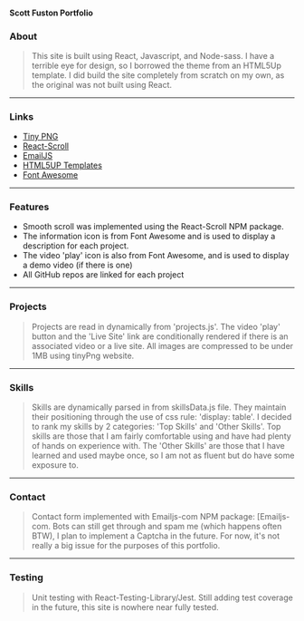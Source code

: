 #### Scott Fuston Portfolio


### About
> This site is built using React, Javascript, and Node-sass.
I have a terrible eye for design, so I borrowed the theme from an HTML5Up template. I did build the site completely from scratch on my own, as the original was not built using React.
---
### Links
- [Tiny PNG](https://tinypng.com/)
- [React-Scroll](https://www.npmjs.com/package/react-scroll)
- [EmailJS](https://www.npmjs.com/package/emailjs-com)
- [HTML5UP Templates](https://html5up.net/)
- [Font Awesome](https://fontawesome.com/)
---
### Features
- Smooth scroll was implemented using the React-Scroll NPM package. 
- The information icon is from Font Awesome and is used to display a description for each project. 
- The video 'play' icon is also from Font Awesome, and is used to display a demo video (if there is one)
- All GitHub repos are linked for each project
---
### Projects
> Projects are read in dynamically from 'projects.js'. The video 'play' button and the 'Live Site' link are conditionally rendered if there is an associated video or a live site. All images are compressed to be under 1MB using tinyPng website.
---
### Skills
> Skills are dynamically parsed in from skillsData.js file. They maintain their positioning through the use of css rule: 'display: table'.
I decided to rank my skills by 2 categories: 'Top Skills' and 'Other Skills'. Top skills are those that I am fairly comfortable using and have had plenty of hands on experience with. The 'Other Skills' are those that I have learned and used maybe once, so I am not as fluent but do have some exposure to.
---
### Contact
> Contact form implemented with Emailjs-com NPM package: [Emailjs-com. Bots can still get through and spam me (which happens often BTW), I plan to implement a Captcha in the future. For now, it's not really a big issue for the purposes of this portfolio.
---
### Testing
> Unit testing with React-Testing-Library/Jest. Still adding test coverage in the future, this site is nowhere near fully tested.
